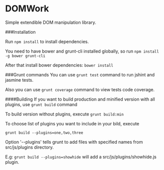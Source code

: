 DOMWork
=======

Simple extendible DOM manipulation library.


###Installation

Run ```npm install``` to install dependencies.

You need to have bower and grunt-cli installed globally, so run ```npm install -g bower grunt-cli```

After that install bower dependencies: ```bower install```

###Grunt commands
You can use ```grunt test``` command to run jshint and jasmine tests.

Also you can use ```grunt coverage``` command to view tests code coverage.

####Building
If you want to build production and minified version with all plugins, use ```grunt build``` command

To build version without plugins, execute ```grunt build:min```

To choose list of plugins you want to include in your bild, execute

```grunt build --plugins=one,two,three```

Option '--plugins' tells grunt to add files with specified names from src/js/plugins directory.

E.g: ```grunt build --plugins=showhide``` will add a src/js/plugins/showhide.js plugin.
